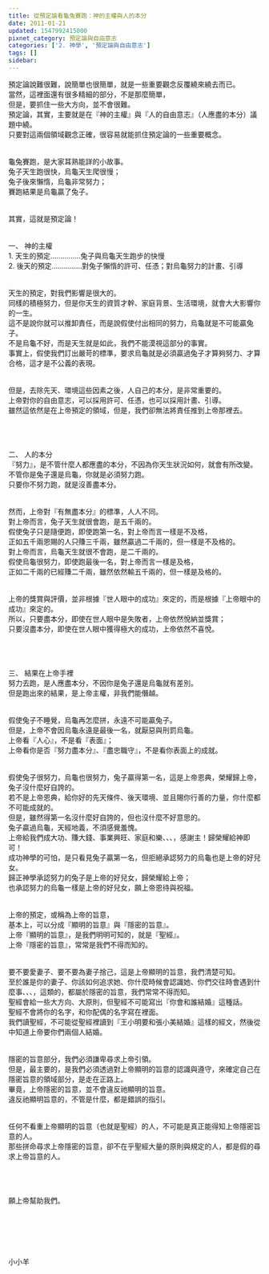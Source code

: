 ```yaml
---
title: 從預定論看龜兔賽跑：神的主權與人的本分
date: 2011-01-21
updated: 1547992415000
pixnet_category: 預定論與自由意志
categories: ['2. 神學', '預定論與自由意志']
tags: []
sidebar: 
---
```


<p>預定論說難很難，說簡單也很簡單，就是一些重要觀念反覆繞來繞去而已。<br/>當然，這裡面還有很多精細的部分，不是那麼簡單，<br/>但是，要抓住一些大方向，並不會很難。<br/><!--more-->預定論，其實，主要就是在『神的主權』與『人的自由意志』（人應盡的本分）議題中繞。<br/>只要對這兩個領域觀念正確，很容易就能抓住預定論的一些重要概念。<br/><br/><br/>龜兔賽跑，是大家耳熟能詳的小故事。<br/>兔子天生跑很快，烏龜天生爬很慢；<br/>兔子後來懶惰，烏龜非常努力；<br/>賽跑結果是烏龜贏了兔子。<br/><br/><br/>其實，這就是預定論！<br/><br/><br/>一、	神的主權<br/>1.	天生的預定……………兔子與烏龜天生跑步的快慢<br/>2.	後天的預定……………對兔子懶惰的許可、任憑；對烏龜努力的計畫、引導<br/><br/><br/>天生的預定，對我們影響是很大的。<br/>同樣的積極努力，但是你天生的資質才幹、家庭背景、生活環境，就會大大影響你的一生。<br/>這不是說你就可以推卸責任，而是說假使付出相同的努力，烏龜就是不可能贏兔子。<br/>不是烏龜不好，而是天生就是如此，我們不能漠視這部分的事實。<br/>事實上，假使我們訂出嚴苛的標準，要求烏龜就是必須贏過兔子才算夠努力、才算合格，這才是不公義的表現。<br/><br/><br/>但是，去除先天、環境這些因素之後，人自己的本分，是非常重要的。<br/>上帝對你的自由意志，可以採用許可、任憑，也可以採用計畫、引導。<br/>雖然這依然是在上帝預定的領域，但是，我們卻無法將責任推到上帝那裡去。<br/><br/><br/><br/><br/>二、	人的本分<br/>『努力』，是不管什麼人都應盡的本分，不因為你天生狀況如何，就會有所改變。<br/>不管你是兔子還是烏龜，你就是必須努力跑。<br/>只要你不努力跑，就是沒善盡本分。<br/><br/><br/>然而，上帝對『有無盡本分』的標準，人人不同。<br/>對上帝而言，兔子天生就很會跑，是五千兩的。<br/>假使兔子只是隨便跑，即使跑第一名，對上帝而言一樣是不及格，<br/>正如五千兩恩賜的人只賺三千兩，雖然贏過二千兩的，但一樣是不及格的。<br/>對上帝而言，烏龜天生就很不會跑，是二千兩的。<br/>假使烏龜很努力，即使跑最後一名，對上帝而言一樣是及格，<br/>正如二千兩的已經賺二千兩，雖然依然輸五千兩的，但一樣是及格的。<br/><br/><br/>上帝的獎賞與評價，並非根據『世人眼中的成功』來定的，而是根據『上帝眼中的成功』來定的。<br/>所以，只要盡本分，即使在世人眼中是失敗者，上帝依然悅納並獎賞；<br/>只要沒盡本分，即使在世人眼中獲得極大的成功，上帝依然不喜悅。<br/><br/><br/><br/><br/>三、	結果在上帝手裡<br/>努力去跑，是人應盡本分，不因你是兔子還是烏龜就有差別。<br/>但是跑出來的結果，是上帝主權，非我們能僭越。<br/><br/><br/>假使兔子不睡覺，烏龜再怎麼拼，永遠不可能贏兔子。<br/>但是，上帝不會因烏龜永遠是最後一名，就厭惡與刑罰烏龜。<br/>上帝看『人心』，不是看『表面』；<br/>上帝看你是否『努力盡本分』、『盡忠職守』，不是看你表面上的成就。<br/><br/><br/>假使兔子很努力，烏龜也很努力，兔子贏得第一名，這是上帝恩典，榮耀歸上帝，兔子沒什麼好自誇的。<br/>若不是上帝恩典，給你好的先天條件、後天環境、並且賜你行善的力量，你什麼都不可能成就的。<br/>但是，雖然得第一名沒什麼好自誇的，但也沒什麼不好意思的。<br/>兔子贏過烏龜，天經地義，不須感覺羞愧。<br/>上帝給我們成大功、賺大錢、事業興旺、家庭和樂、、、，感謝主！歸榮耀給神即可！<br/>成功神學的可怕，是只看見兔子贏第一名，但拒絕承認努力的烏龜也是上帝的好兒女。<br/>歸正神學承認努力的兔子是上帝的好兒女，歸榮耀給上帝；<br/>也承認努力的烏龜一樣是上帝的好兒女，願上帝恩待與祝福。<br/><br/><br/>上帝的預定，或稱為上帝的旨意，<br/>基本上，可以分成『顯明的旨意』與『隱密的旨意』。<br/>上帝『顯明的旨意』，是我們明明可知的，就是『聖經』。<br/>上帝『隱密的旨意』，常常是我們不得而知的。<br/><br/><br/>要不要愛妻子、要不要為妻子捨己，這是上帝顯明的旨意，我們清楚可知。<br/>至於誰是你的妻子、你該如何追求她、你什麼時候會認識她、你們交往時會遇到什麼事、、、，這類的，都屬於隱密的旨意，我們常常不得而知。<br/>聖經會給一些大方向、大原則，但聖經不可能寫出『你會和誰結婚』這種話。<br/>聖經不會將你的名字，和你配偶的名字寫在裡面。<br/>我們讀聖經，不可能從聖經裡讀到『王小明要和張小美結婚』這樣的經文，然後從中知道上帝要你們兩個人結婚。<br/><br/><br/>隱密的旨意部分，我們必須謙卑尋求上帝引領。<br/>但是，最主要的，是我們必須透過對上帝顯明的旨意的認識與遵守，來確定自己在隱密旨意的領域部分，是走在正路上。<br/>畢竟，上帝隱密的旨意，並不會違反祂顯明的旨意。<br/>違反祂顯明旨意的，不管是什麼，都是錯誤的指引。<br/><br/><br/>任何不看重上帝顯明的旨意（也就是聖經）的人，不可能是真正能得知上帝隱密旨意的人。<br/>那些拼命尋求上帝隱密的旨意，卻不在乎聖經大量的原則與規定的人，都是假的尋求上帝旨意的人。<br/><br/><br/><br/><br/>願上帝幫助我們。<br/><br/><br/><br/><br/><br/><br/>小小羊
</p>